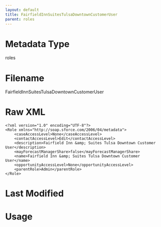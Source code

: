 ```yaml
---
layout: default
title: FairfieldInnSuitesTulsaDowntownCustomerUser
parent: roles
---
```

# Metadata Type
roles


# Filename 
FairfieldInnSuitesTulsaDowntownCustomerUser


# Raw XML
```
<?xml version="1.0" encoding="UTF-8"?>
<Role xmlns="http://soap.sforce.com/2006/04/metadata">
    <caseAccessLevel>None</caseAccessLevel>
    <contactAccessLevel>Edit</contactAccessLevel>
    <description>Fairfield Inn &amp; Suites Tulsa Downtown Customer User</description>
    <mayForecastManagerShare>false</mayForecastManagerShare>
    <name>Fairfield Inn &amp; Suites Tulsa Downtown Customer User</name>
    <opportunityAccessLevel>None</opportunityAccessLevel>
    <parentRole>Admin</parentRole>
</Role>
```


# Last Modified


# Usage
